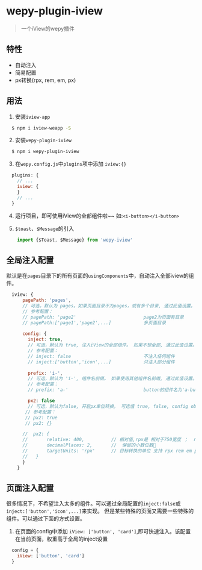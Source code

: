 # wepy-plugin-iview
> 一个iView的wepy插件

## 特性
* 自动注入
* 简易配置
* px转换(rpx, rem, em, px)

## 用法
1. 安装`iview-app`
```bash
  $ npm i iview-weapp -S
```
2. 安装`wepy-plugin-iview`
```bash
  $ npm i wepy-plugin-iview
```
3. 在`wepy.config.js`中`plugins`项中添加 `iview:{}`
```javascript
  plugins: {
    // ...
    iview: {
    }
    // ...
  }
```
4. 运行项目，即可使用iView的全部组件啦~~   如:`<i-button></i-button>`

5. `$toast`、`$Message`的引入
```javascript
    import {$Toast, $Message} from 'wepy-iview'
```

## 全局注入配置

默认是在`pages`目录下的所有页面的`usingComponents`中，自动注入全部iview的组件。
```javascript
  iview: {
      pagePath: 'pages',
      // 可选，默认为 pages。如果页面目录不为pages，或有多个目录, 通过此值设置。
      // 参考配置：
      // pagePath: 'page2'                         page2为页面有目录
      // pagePath:['page1','page2',...]            多页面目录
         
      config: {
        inject: true,
        // 可选，默认为 true, 注入iView的全部组件。 如果不想全部, 通过此值设置。
        // 参考配置：
        // inject: false                           不注入任何组件 
        // inject:['button','icon',...]            只注入部分组件
                
        prefix: 'i-',
        // 可选，默认为 'i-', 组件名前缀。 如果使用其他组件名前缀, 通过此值设置。
        // 参考配置：
        // prefix: 'a-'                            button的组件名为'a-button'

        px2: false  
        // 可选，默认为false, 开启px单位转换。 可选值 true, false, config object {...}
       // 参考配置：
       // px2: true
       // px2: {}

      //  px2: {
      //       relative: 400,          // 相对值,rpx是 相对于750宽度 ；  rem，em 是相对的 font-size
      //       decimalPlaces: 2,       //  保留的小数位数
      //       targetUnits: 'rpx'      // 目标转换的单位 支持 rpx rem em px
      //   }
      }
    }
```

## 页面注入配置

很多情况下，不希望注入太多的组件。可以通过全局配置的`inject:false`或`inject:['button','icon',...]`来实现。
但是某些特殊的页面又需要一些特殊的组件。可以通过下面的方式设置。

1. 在页面的config中添加 `iView: ['button', 'card']`,即可快速注入。该配置在当前页面，权重高于全局的inject设置
```javascript
  config = {
    iView: ['button', 'card']
  }

```
